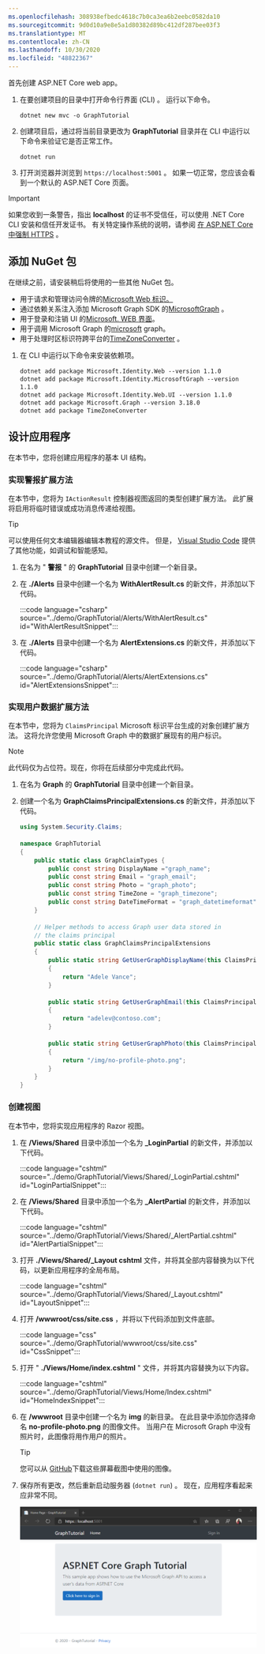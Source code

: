 ```yaml
---
ms.openlocfilehash: 308938efbedc4618c7b0ca3ea6b2eebc0582da10
ms.sourcegitcommit: 9d0d10a9e8e5a1d80382d89bc412df287bee03f3
ms.translationtype: MT
ms.contentlocale: zh-CN
ms.lasthandoff: 10/30/2020
ms.locfileid: "48822367"
---
```

<!-- markdownlint-disable MD002 MD041 -->

首先创建 ASP.NET Core web app。

1. 在要创建项目的目录中打开命令行界面 (CLI) 。 运行以下命令。

    ```Shell
    dotnet new mvc -o GraphTutorial
    ```

1. 创建项目后，通过将当前目录更改为 **GraphTutorial** 目录并在 CLI 中运行以下命令来验证它是否正常工作。

    ```Shell
    dotnet run
    ```

1. 打开浏览器并浏览到 `https://localhost:5001` 。 如果一切正常，您应该会看到一个默认的 ASP.NET Core 页面。

> [!IMPORTANT]
> 如果您收到一条警告，指出 **localhost** 的证书不受信任，可以使用 .NET Core CLI 安装和信任开发证书。 有关特定操作系统的说明，请参阅 [在 ASP.NET Core 中强制 HTTPS](/aspnet/core/security/enforcing-ssl?view=aspnetcore-3.1) 。

## <a name="add-nuget-packages"></a>添加 NuGet 包

在继续之前，请安装稍后将使用的一些其他 NuGet 包。

- 用于请求和管理访问令牌的[Microsoft Web 标识。](https://www.nuget.org/packages/Microsoft.Identity.Web/)
- 通过依赖关系注入添加 Microsoft Graph SDK 的[MicrosoftGraph](https://www.nuget.org/packages/Microsoft.Identity.Web.MicrosoftGraph/) 。
- 用于登录和注销 UI 的[Microsoft. WEB 界面](https://www.nuget.org/packages/Microsoft.Identity.Web.UI/)。
- 用于调用 Microsoft Graph 的[microsoft](https://www.nuget.org/packages/Microsoft.Graph/) graph。
- 用于处理时区标识符跨平台的[TimeZoneConverter](https://github.com/mj1856/TimeZoneConverter) 。

1. 在 CLI 中运行以下命令来安装依赖项。

    ```Shell
    dotnet add package Microsoft.Identity.Web --version 1.1.0
    dotnet add package Microsoft.Identity.MicrosoftGraph --version 1.1.0
    dotnet add package Microsoft.Identity.Web.UI --version 1.1.0
    dotnet add package Microsoft.Graph --version 3.18.0
    dotnet add package TimeZoneConverter
    ```

## <a name="design-the-app"></a>设计应用程序

在本节中，您将创建应用程序的基本 UI 结构。

### <a name="implement-alert-extension-methods"></a>实现警报扩展方法

在本节中，您将为 `IActionResult` 控制器视图返回的类型创建扩展方法。 此扩展将启用将临时错误或成功消息传递给视图。

> [!TIP]
> 可以使用任何文本编辑器编辑本教程的源文件。 但是， [Visual Studio Code](https://code.visualstudio.com/) 提供了其他功能，如调试和智能感知。

1. 在名为 " **警报** " 的 **GraphTutorial** 目录中创建一个新目录。

1. 在 **./Alerts** 目录中创建一个名为 **WithAlertResult.cs** 的新文件，并添加以下代码。

    :::code language="csharp" source="../demo/GraphTutorial/Alerts/WithAlertResult.cs" id="WithAlertResultSnippet":::

1. 在 **./Alerts** 目录中创建一个名为 **AlertExtensions.cs** 的新文件，并添加以下代码。

    :::code language="csharp" source="../demo/GraphTutorial/Alerts/AlertExtensions.cs" id="AlertExtensionsSnippet":::

### <a name="implement-user-data-extension-methods"></a>实现用户数据扩展方法

在本节中，您将为 `ClaimsPrincipal` Microsoft 标识平台生成的对象创建扩展方法。 这将允许您使用 Microsoft Graph 中的数据扩展现有的用户标识。

> [!NOTE]
> 此代码仅为占位符。现在，你将在后续部分中完成此代码。

1. 在名为 **Graph** 的 **GraphTutorial** 目录中创建一个新目录。

1. 创建一个名为 **GraphClaimsPrincipalExtensions.cs** 的新文件，并添加以下代码。

    ```csharp
    using System.Security.Claims;

    namespace GraphTutorial
    {
        public static class GraphClaimTypes {
            public const string DisplayName ="graph_name";
            public const string Email = "graph_email";
            public const string Photo = "graph_photo";
            public const string TimeZone = "graph_timezone";
            public const string DateTimeFormat = "graph_datetimeformat";
        }

        // Helper methods to access Graph user data stored in
        // the claims principal
        public static class GraphClaimsPrincipalExtensions
        {
            public static string GetUserGraphDisplayName(this ClaimsPrincipal claimsPrincipal)
            {
                return "Adele Vance";
            }

            public static string GetUserGraphEmail(this ClaimsPrincipal claimsPrincipal)
            {
                return "adelev@contoso.com";
            }

            public static string GetUserGraphPhoto(this ClaimsPrincipal claimsPrincipal)
            {
                return "/img/no-profile-photo.png";
            }
        }
    }
    ```

### <a name="create-views"></a>创建视图

在本节中，您将实现应用程序的 Razor 视图。

1. 在 **/Views/Shared** 目录中添加一个名为 **_LoginPartial** 的新文件，并添加以下代码。

    :::code language="cshtml" source="../demo/GraphTutorial/Views/Shared/_LoginPartial.cshtml" id="LoginPartialSnippet":::

1. 在 **/Views/Shared** 目录中添加一个名为 **_AlertPartial** 的新文件，并添加以下代码。

    :::code language="cshtml" source="../demo/GraphTutorial/Views/Shared/_AlertPartial.cshtml" id="AlertPartialSnippet":::

1. 打开 **./Views/Shared/_Layout cshtml** 文件，并将其全部内容替换为以下代码，以更新应用程序的全局布局。

    :::code language="cshtml" source="../demo/GraphTutorial/Views/Shared/_Layout.cshtml" id="LayoutSnippet":::

1. 打开 **/wwwroot/css/site.css** ，并将以下代码添加到文件底部。

    :::code language="css" source="../demo/GraphTutorial/wwwroot/css/site.css" id="CssSnippet":::

1. 打开 " **./Views/Home/index.cshtml** " 文件，并将其内容替换为以下内容。

    :::code language="cshtml" source="../demo/GraphTutorial/Views/Home/Index.cshtml" id="HomeIndexSnippet":::

1. 在 **/wwwroot** 目录中创建一个名为 **img** 的新目录。 在此目录中添加你选择命名 **no-profile-photo.png** 的图像文件。 当用户在 Microsoft Graph 中没有照片时，此图像将用作用户的照片。

    > [!TIP]
    > 您可以从 [GitHub](https://github.com/microsoftgraph/msgraph-training-aspnet-core/blob/master/demo/GraphTutorial/wwwroot/img/no-profile-photo.png)下载这些屏幕截图中使用的图像。

1. 保存所有更改，然后重新启动服务器 (`dotnet run`) 。 现在，应用程序看起来应非常不同。

    ![重新设计的主页的屏幕截图](./images/create-app-01.png)
